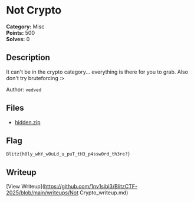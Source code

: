 # Not Crypto

**Category:** Misc  
**Points:** 500  
**Solves:** 0  

## Description

It can't be in the crypto category... everything is there for you to grab. Also don't try bruteforcing :>

Author: `vedved`

## Files

- [hidden.zip](https://github.com/1nv1sibl3/BlitzCTF-2025/blob/main/files/91b86f3547702b19ed64b992186f8238/hidden.zip)

## Flag

`Blitz{h0ly_whY_w0uLd_u_puT_tH3_p4ssw0rd_th3re?}`

## Writeup

[View Writeup](https://github.com/1nv1sibl3/BlitzCTF-2025/blob/main/writeups/Not Crypto_writeup.md)
